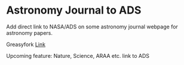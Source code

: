 # Astronomy Journal to ADS
Add direct link to NASA/ADS on some astronomy journal webpage for astronomy papers.

Greasyfork [Link](https://greasyfork.org/zh-CN/scripts/400529)

Upcoming feature:
Nature, Science, ARAA etc. link to ADS

